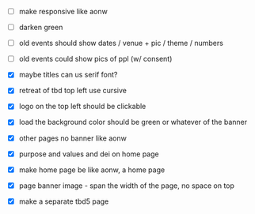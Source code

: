 - [ ] make responsive like aonw
- [ ] darken green
- [ ] old events should show dates / venue + pic / theme / numbers
- [ ] old events could show pics of ppl (w/ consent)

- [x] maybe titles can us serif font?
- [x] retreat of tbd top left use cursive
- [x] logo on the top left should be clickable
- [x] load the background color should be green or whatever of the banner
- [x] other pages no banner like aonw
- [x] purpose and values and dei on home page
- [x] make home page be like aonw, a home page
- [x] page banner image - span the width of the page, no space on top
- [x] make a separate tbd5 page